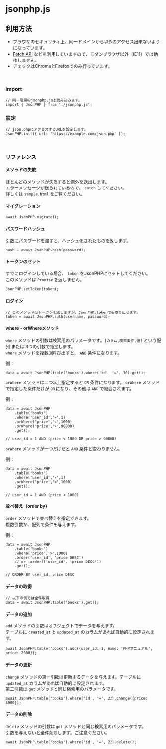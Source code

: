 # jsonphp.js

## 利用方法

- ブラウザのセキュリティ上、同一ドメインから以外のアクセス出来ないようになっています。
- [Fetch API](https://developer.mozilla.org/ja/docs/Web/API/Fetch_API) などを利用していますので、モダンブラウザ以外（IE11）では動作しません。
- チェックはChromeとFirefoxでのみ行っています。

&nbsp;

### import

```
// 同一階層のjsonphp.jsを読み込みます。
import { JsonPHP } from './jsonphp.js';
```

### 設定

```
// json.phpにアクセスするURLを設定します。
JsonPHP.init({ url: 'https://example.com/json.php' });
```

&nbsp;

### リファレンス

#### メソッドの失敗

ほとんどのメソッドが失敗すると例外を送出します。  
エラーメッセージが送られているので、 `catch` してください。  
詳しくは `sample.html` をご覧ください。

#### マイグレーション

```
await JsonPHP.migrate();
```

#### パスワードハッシュ

引数にパスワードを渡すと、ハッシュ化されたものを返します。

```
hash = await JsonPHP.hash(password);
```

#### トークンのセット

すでにログインしている場合、 `token` をJsonPHPにセットしてください。  
このメソッドは `Promise` を返しません。

```
JsonPHP.setToken(token);
```

#### ログイン

```
// このメソッドはトークンを返しますが、JsonPHP.tokenでも取り出せます。
token = await JsonPHP.auth(username, password);
```

#### where・orWhereメソッド

`where` メソッドの引数は検索用のパラメータです。`[カラム,検索条件,値]` という配列 または 3つの引数で指定します。  
`where` メソッドを複数回呼び出すと、 `AND` 条件になります。

例：

```
data = await JsonPHP.table('books').where('id', '=', 10).get();
```

`orWhere` メソッドは二つ以上指定すると `OR` 条件になります。 `orWhere` メソッドで指定した条件だけが `OR` になり、その他は `AND` で結合されます。

例：

```
data = await JsonPHP
    .table('books')
    .where('user_id','=',1)
    .orWhere('price','<',1000)
    .orWhere('price','>',90000)
    .get();

// user_id = 1 AND (price < 1000 OR price > 90000)
```

`orWhere` メソッドが一つだけだと `AND` 条件と変わりません。

例：

```
data = await JsonPHP
    .table('books')
    .where('user_id','=',1)
    .orWhere('price','<',1000)
    .get();

// user_id = 1 AND (price < 1000)
```

#### 並べ替え（order by）

`order` メソッドで並べ替えを指定できます。  
複数引数か、配列で条件を与えます。

例：

```
data = await JsonPHP
    .table('books')
    .where('price','>',1000)
    .order('user_id', 'price DESC')
    // or .order(['user_id', 'price DESC'])
    .get();

// ORDER BY user_id, price DESC
```

#### データの取得

```
// 以下の例では全件取得
data = await JsonPHP.table('books').get();
```

#### データの追加

`add` メソッドの引数はオブジェクトでデータを与えます。  
 テーブルに `created_at` と `updated_at` のカラムがあれば自動的に設定されます。

```
await JsonPHP.table('books').add({user_id: 1, name: 'PHPマニュアル', price: 2900});
```

#### データの更新

`change` メソッドの第一引数は更新するデータを与えます。テーブルに `updated_at` カラムがあれば自動的に設定されます。  
第二引数は `get` メソッドと同じ検索用のパラメータです。

```
await JsonPHP.table('books').where('id', '=', 22).change({price: 3900});
```

#### データの削除

`delete` メソッドの引数は `get` メソッドと同じ検索用のパラメータです。  
引数を与えないと全件削除します。ご注意ください。

```
await JsonPHP.table('books').where('id', '=', 22).delete();
```
